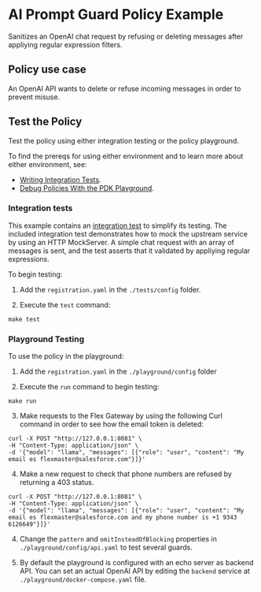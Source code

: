 
# AI Prompt Guard Policy Example
Sanitizes an OpenAI chat request by refusing or deleting messages after appliying regular expression filters.

## Policy use case
An OpenAI API wants to delete or refuse incoming messages in order to prevent misuse.

## Test the Policy

Test the policy using either integration testing or the policy playground.

To find the prereqs for using either environment and to learn more about either environment, see:

* [Writing Integration Tests](https://docs.mulesoft.com/pdk/latest/policies-pdk-integration-tests).
* [Debug Policies With the PDK Playground](https://docs.mulesoft.com/pdk/latest/policies-pdk-debug-local).

### Integration tests

This example contains an [integration test](./tests/requests.rs) to simplify its testing. The included integration test demonstrates how to mock the upstream service by using an HTTP MockServer. A simple chat request with an array of messages is sent, and the test asserts that it validated by appliying regular expressions.

To begin testing:

1. Add the `registration.yaml` in the `./tests/config` folder.

2. Execute the `test` command:

``` shell
make test
```

### Playground Testing

To use the policy in the playground:

1. Add the `registration.yaml` in the `./playground/config` folder

2. Execute the `run` command to begin testing:

``` shell
make run
```

3. Make requests to the Flex Gateway by using the following Curl command in order to see how the email token is deleted:

```shell
curl -X POST "http://127.0.0.1:8081" \
-H "Content-Type: application/json" \
-d '{"model": "llama", "messages": [{"role": "user", "content": "My email es flexmaster@salesforce.com"}]}'
```

4. Make a new request to check that phone numbers are refused by returning a 403 status.
```shell
curl -X POST "http://127.0.0.1:8081" \
-H "Content-Type: application/json" \
-d '{"model": "llama", "messages": [{"role": "user", "content": "My email es flexmaster@salesforce.com and my phone number is +1 9343 6126649"}]}'
```

4. Change the `pattern` and `omitInsteadOfBlocking` properties in `./playground/config/api.yaml` to test several guards.

5. By default the playground is configured with an echo server as backend API. You can set an actual OpenAI API by editing the `backend` service at `./playground/docker-compose.yaml` file.